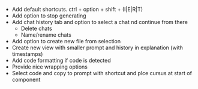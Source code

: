 - Add default shortcuts. ctrl + option + shift + (I|E|R|T)
- Add option to stop generating
- Add chat history tab and option to select a chat nd continue from there
    - Delete chats
    - Name/rename chats
- Add option to create new file from selection
- Create new view with smaller prompt and history in explanation (with timestamps)
- Add code formatting if code is detected
- Provide nice wrapping options
- Select code and copy to prompt with shortcut and plce cursus at start of component
